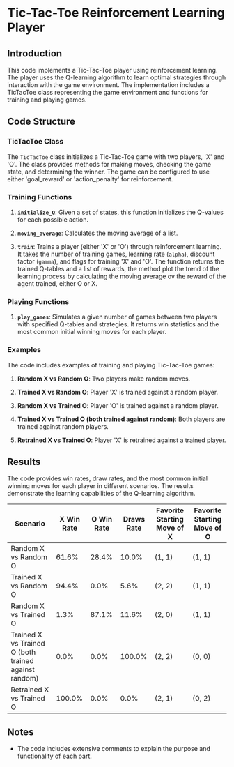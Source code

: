 # Tic-Tac-Toe Reinforcement Learning Player

## Introduction

This code implements a Tic-Tac-Toe player using reinforcement learning. The player uses the Q-learning algorithm to learn optimal strategies through interaction with the game environment. The implementation includes a TicTacToe class representing the game environment and functions for training and playing games.

## Code Structure

### TicTacToe Class

The `TicTacToe` class initializes a Tic-Tac-Toe game with two players, 'X' and 'O'. The class provides methods for making moves, checking the game state, and determining the winner. The game can be configured to use either 'goal_reward' or 'action_penalty' for reinforcement.

### Training Functions

1. **`initialize_Q`**: Given a set of states, this function initializes the Q-values for each possible action.

2. **`moving_average`**: Calculates the moving average of a list.

3. **`train`**: Trains a player (either 'X' or 'O') through reinforcement learning. It takes the number of training games, learning rate (`alpha`), discount factor (`gamma`), and flags for training 'X' and 'O'. The function returns the trained Q-tables and a list of rewards, the method plot the trend of the learning process by calculating the moving average ov the reward of the agent trained, either O or X.

### Playing Functions

1. **`play_games`**: Simulates a given number of games between two players with specified Q-tables and strategies. It returns win statistics and the most common initial winning moves for each player.

### Examples

The code includes examples of training and playing Tic-Tac-Toe games:

1. **Random X vs Random O**: Two players make random moves.

2. **Trained X vs Random O**: Player 'X' is trained against a random player.

3. **Random X vs Trained O**: Player 'O' is trained against a random player.

4. **Trained X vs Trained O (both trained against random)**: Both players are trained against random players.

5. **Retrained X vs Trained O**: Player 'X' is retrained against a trained player.


## Results

The code provides win rates, draw rates, and the most common initial winning moves for each player in different scenarios. The results demonstrate the learning capabilities of the Q-learning algorithm.

| Scenario                                              | X Win Rate | O Win Rate | Draws Rate | Favorite Starting Move of X | Favorite Starting Move of O |
|-------------------------------------------------------|------------|------------|------------|-----------------------------|-----------------------------|
| Random X vs Random O                                  | 61.6%      | 28.4%      | 10.0%      | (1, 1)                      | (1, 1)                      |
| Trained X vs Random O                                 | 94.4%      | 0.0%       | 5.6%       | (2, 2)                      | (1, 1)                      |
| Random X vs Trained O                                 | 1.3%       | 87.1%      | 11.6%      | (2, 0)                      | (1, 1)                      |
| Trained X vs Trained O (both trained against random)  | 0.0%       | 0.0%       | 100.0%     | (2, 2)                      | (0, 0)                      |
| Retrained X vs Trained O                               | 100.0%     | 0.0%       | 0.0%       | (2, 1)                      | (0, 2)                      |



## Notes

- The code includes extensive comments to explain the purpose and functionality of each part.

